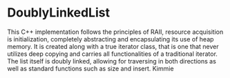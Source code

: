 # DoublyLinkedList
This C++ implementation follows the principles of RAII, resource acquisition is initialization, completely abstracting and encapsulating its use of heap memory. It is created along with a true iterator class, that is one that never utilizes deep copying and carries all functionalities of a traditional iterator. The list itself is doubly linked, allowing for traversing in both directions as well as standard functions such as size and insert.
Kimmie

